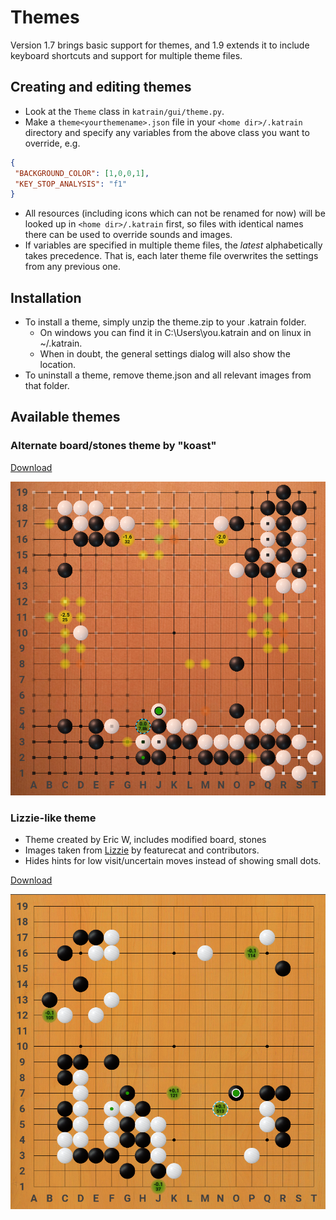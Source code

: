 # Themes

Version 1.7 brings basic support for themes, and 1.9 extends it to include keyboard shortcuts and support for multiple theme files.

## Creating and editing themes

* Look at the `Theme` class in `katrain/gui/theme.py`.
* Make a `theme<yourthemename>.json` file in your `<home dir>/.katrain` directory and specify any variables from the above class you want to override, e.g. 
 ```json
 {
  "BACKGROUND_COLOR": [1,0,0,1],
  "KEY_STOP_ANALYSIS": "f1"
}
  ```
* All resources (including icons which can not be renamed for now) will be looked up in `<home dir>/.katrain` first, so files with identical names there can be used to override sounds and images.
* If variables are specified in multiple theme files, the *latest* alphabetically takes precedence. That is, each later theme file overwrites the settings from any previous one.

## Installation

* To install a theme, simply unzip the theme.zip to your .katrain folder. 
  * On windows you can find it in C:\Users\you\.katrain and on linux in ~/.katrain.
  * When in doubt, the general settings dialog will also show the location.
* To uninstall a theme, remove theme.json and all relevant images from that folder.

## Available themes

### Alternate board/stones theme by "koast"

[Download](https://github.com/sanderland/katrain/blob/master/themes/koast-theme.zip)

![Preview](https://raw.githubusercontent.com/sanderland/katrain/master/themes/koast.png)

### Lizzie-like theme

* Theme created by Eric W, includes modified board, stones
* Images taken from [Lizzie](https://github.com/featurecat/lizzie/) by featurecat and contributors.
* Hides hints for low visit/uncertain moves instead of showing small dots. 

[Download](https://github.com/sanderland/katrain/blob/master/themes/eric-lizzie-look.zip)

![Preview](https://raw.githubusercontent.com/sanderland/katrain/master/themes/eric-lizzie.png)


